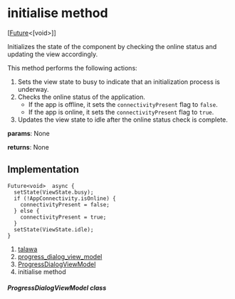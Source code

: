 
<div>

# initialise method

</div>


[[Future](https://api.flutter.dev/flutter/dart-core/Future-class.html)\<[void\>]]




Initializes the state of the component by checking the online status and
updating the view accordingly.

This method performs the following actions:

1.  Sets the view state to busy to indicate that an initialization
    process is underway.
2.  Checks the online status of the application.
    -   If the app is offline, it sets the `connectivityPresent` flag to
        `false`.
    -   If the app is online, it sets the `connectivityPresent` flag to
        `true`.
3.  Updates the view state to idle after the online status check is
    complete.

**params**: None

**returns**: None



## Implementation

``` language-dart
Future<void>  async {
  setState(ViewState.busy);
  if (!AppConnectivity.isOnline) {
    connectivityPresent = false;
  } else {
    connectivityPresent = true;
  }
  setState(ViewState.idle);
}
```







1.  [talawa](../../index.md)
2.  [progress_dialog_view_model](../../view_model_widgets_view_models_progress_dialog_view_model/)
3.  [ProgressDialogViewModel](../../view_model_widgets_view_models_progress_dialog_view_model/ProgressDialogViewModel-class.md)
4.  initialise method

##### ProgressDialogViewModel class







